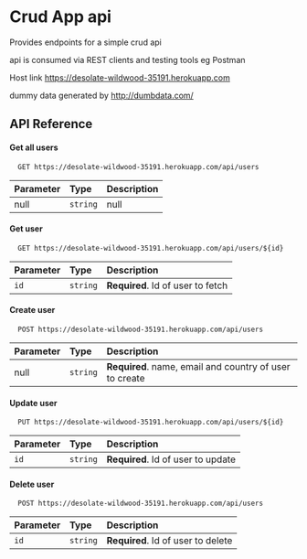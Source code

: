 
# Crud App api

Provides endpoints for a simple crud api

api is consumed via REST clients and testing tools eg Postman

Host link https://desolate-wildwood-35191.herokuapp.com

dummy data generated by http://dumbdata.com/
## API Reference

#### Get all users

```http
  GET https://desolate-wildwood-35191.herokuapp.com/api/users
```

| Parameter | Type     | Description                |
| :-------- | :------- | :------------------------- |
|    null   | `string` |            null            |


#### Get user

```http
  GET https://desolate-wildwood-35191.herokuapp.com/api/users/${id}
```

| Parameter | Type     | Description                       |
| :-------- | :------- | :-------------------------------- |
| `id`      | `string` | **Required**. Id of user to fetch |


#### Create user

```http
  POST https://desolate-wildwood-35191.herokuapp.com/api/users
```

| Parameter | Type     | Description                                                 |
| :-------- | :------- | :---------------------------------------------------------- |
| null      | `string` | **Required**. name, email and country of user to create     |


#### Update user

```http
  PUT https://desolate-wildwood-35191.herokuapp.com/api/users/${id}
```

| Parameter | Type     | Description                       |
| :-------- | :------- | :-------------------------------- |
| `id`      | `string` | **Required**. Id of user to update


#### Delete user

```http
  POST https://desolate-wildwood-35191.herokuapp.com/api/users
```

| Parameter | Type     | Description                        |
| :-------- | :------- | :--------------------------------- |
| `id`      | `string` | **Required**. Id of user to delete |
  
